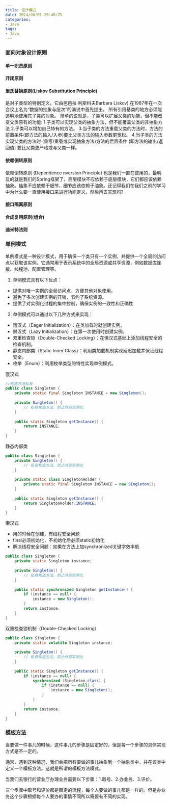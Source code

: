 ```yaml
---
title: 设计模式
date: 2014/08/01 20:46:25
categories:
- Java
tags:
- Java 
---
```


### 面向对象设计原则

#### 单一职责原则



#### 开闭原则



#### 里氏替换原则(Liskov Substitution Principle) 

是对子类型的特别定义。它由芭芭拉·利斯科夫Barbara Liskov) 在1987年在一次会议上名为“数据的抽象与层次”的演说中首先提出。
所有引用基类的地方必须能透明地使用其子类的对象。
简单的说就是，子类可以扩展父类的功能，但不能改变父类原有的功能:
1.子类可以实现父类的抽象方法，但不能覆盖父类的非抽象方法
2.子类可以增加自己特有的方法。
3.当子类的方法重载父类的方法时，方法的前置条件(即方法的输入/入参)要比父类方法的输入参数更宽松。
4.当子类的方法实现父类的方法时 (重写/重载或实现抽象方法)方法的后置条件 (即方法的输出/返回值) 要比父类更严格或与父类一样。

#### 依赖倒转原则

依赖倒转原则 (Dependence nversion Principle) 也是我们一直在使用的，最明显的就是我们的Spring框架了。高层模块不应依赖于底层模块，它们都应该依赖抽象。抽象不应依赖于细节，细节应该依赖于油象。还记得我们在我们之前的学习中为什么要一直使用接口来进行功能定义，然后再去实现吗?

#### 接口隔离原则

#### 合成复用原则(组合)

#### 迪米特法则







### 单例模式

单例模式是一种设计模式，用于确保一个类只有一个实例，并提供一个全局的访问点以获取该实例。它通常用于表示系统中的全局资源或共享资源，例如数据库连接、线程池、配置管理等。 

1. 单例模式具有以下优点：

- 提供对唯一实例的全局访问点，方便其他对象使用。
- 避免了多次创建实例的开销，节约了系统资源。
- 提供了对实例化过程的集中控制，确保实例的一致性和正确性

2. 单例模式可以通过以下几种方式来实现：

- 饿汉式（Eager Initialization）：在类加载时就创建实例。
- 懒汉式（Lazy Initialization）：在第一次使用时创建实例。
- 双重检查锁（Double-Checked Locking）：在懒汉式基础上添加线程安全的检查机制。
- 静态内部类（Static Inner Class）：利用类加载机制实现延迟加载并保证线程安全。
- 枚举（Enum）：利用枚举类型的特性实现单例模式。



饿汉式

```java
//构造方法私有
public class Singleton {
    private static final Singleton INSTANCE = new Singleton();
    
    private Singleton() {
        // 私有构造方法，防止外部实例化
    }
    
    public static Singleton getInstance() {
        return INSTANCE;
    }
}

```

静态内部类

```java
public class Singleton {
    private Singleton() {
        // 私有构造方法，防止外部实例化
    }
    
    private static class SingletonHolder {
        private static final Singleton INSTANCE = new Singleton();
    }
    
    public static Singleton getInstance() {
        return SingletonHolder.INSTANCE;
    }
}

```



懒汉式

- 用的时候在创建，有线程安全问题
- final必须初始化，不初始化后必须static初始化
- 解决线程安全问题：如果在方法上加synchronized关键字效率低

```java
public class Singleton {
    private static Singleton instance;
    
    private Singleton() {
        // 私有构造方法，防止外部实例化
    }
    
    public static synchronized Singleton getInstance() {
        if (instance == null) {
            instance = new Singleton();
        }
        return instance;
    }
}

```

双重检查锁机制（Double-Checked Locking）

```java
public class Singleton {
    private static volatile Singleton instance;
    
    private Singleton() {
        // 私有构造方法，防止外部实例化
    }
    
    public static Singleton getInstance() {
        if (instance == null) {
            synchronized (Singleton.class) {
                if (instance == null) {
                    instance = new Singleton();
                }
            }
        }
        return instance;
    }
}

```



### [模板方法](https://mp.weixin.qq.com/s/zpScSCktFpnSWHWIQem2jg)

当要做一件事儿的时候，这件事儿的步骤是固定好的，但是每一个步骤的具体实现方式是不一定的。

通常，遇到这种情况，我们会把所有要做的事儿抽象到一个抽象类中，并在该类中定义一个模板方法。这就是所谓的模板方法模式。

当我们去银行的营业厅办理业务需要以下步骤：1.取号、2.办业务、3.评价。

三个步骤中取号和评价都是固定的流程，每个人要做的事儿都是一样的。但是办业务这个步骤根据每个人要办的事情不同所以需要有不同的实现。





